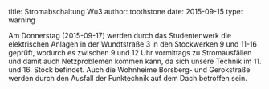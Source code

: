 title: Stromabschaltung Wu3
author: toothstone
date: 2015-09-15
type: warning

Am Donnerstag (2015-09-17) werden durch das Studentenwerk die elektrischen Anlagen in der Wundtstraße 3 in den Stockwerken 9 und 11-16 geprüft, wodurch es zwischen 9 und 12 Uhr vormittags zu Stromausfällen und damit auch Netzproblemen kommen kann, da sich unsere Technik im 11. und 16. Stock befindet.
Auch die Wohnheime Borsberg- und Gerokstraße werden durch den Ausfall der Funktechnik auf dem Dach betroffen sein.
